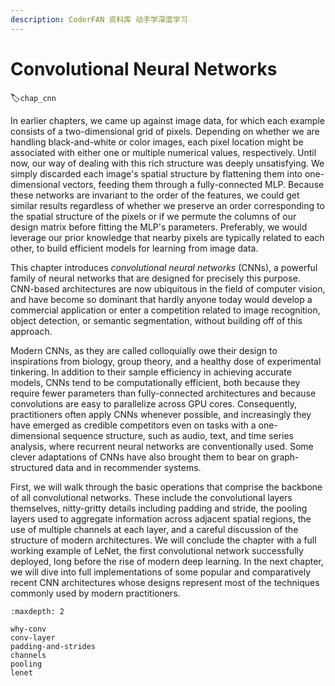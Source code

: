 ```yaml
---
description: CoderFAN 资料库 动手学深度学习
---
```


# Convolutional Neural Networks
:label:`chap_cnn`

In earlier chapters, we came up against image data,
for which each example consists of a two-dimensional grid of pixels.
Depending on whether we are handling black-and-white or color images,
each pixel location might be associated with either
one or multiple numerical values, respectively.
Until now, our way of dealing with this rich structure
was deeply unsatisfying.
We simply discarded each image's spatial structure
by flattening them into one-dimensional vectors, feeding them 
through a fully-connected MLP.
Because these networks are invariant to the order
of the features,
we could get similar results
regardless of whether we preserve an order 
corresponding to the spatial structure of the pixels
or if we permute the columns of our design matrix
before fitting the MLP's parameters.
Preferably, we would leverage our prior knowledge
that nearby pixels are typically related to each other,
to build efficient models for learning from image data. 

This chapter introduces *convolutional neural networks* (CNNs),
a powerful family of neural networks
that are designed for precisely this purpose.
CNN-based architectures are now ubiquitous
in the field of computer vision, 
and have become so dominant
that hardly anyone today would develop
a commercial application or enter a competition
related to image recognition, object detection,
or semantic segmentation,
without building off of this approach.

Modern CNNs, as they are called colloquially
owe their design to inspirations from biology, group theory,
and a healthy dose of experimental tinkering.
In addition to their sample efficiency in achieving accurate models,
CNNs tend to be computationally efficient,
both because they require fewer parameters than fully-connected architectures
and because convolutions are easy to parallelize across GPU cores.
Consequently, practitioners often apply CNNs whenever possible,
and increasingly they have emerged as credible competitors
even on tasks with a one-dimensional sequence structure,
such as audio, text, and time series analysis,
where recurrent neural networks are conventionally used.
Some clever adaptations of CNNs have also brought them to bear
on graph-structured data and in recommender systems.

First, we will walk through the basic operations
that comprise the backbone of all convolutional networks.
These include the convolutional layers themselves,
nitty-gritty details including padding and stride,
the pooling layers used to aggregate information
across adjacent spatial regions,
the use of multiple channels  at each layer,
and a careful discussion of the structure of modern architectures.
We will conclude the chapter with a full working example of LeNet,
the first convolutional network successfully deployed,
long before the rise of modern deep learning.
In the next chapter, we will dive into full implementations
of some popular and comparatively recent CNN architectures
whose designs represent most of the techniques
commonly used by modern practitioners.

```toc
:maxdepth: 2

why-conv
conv-layer
padding-and-strides
channels
pooling
lenet
```

